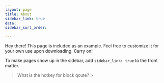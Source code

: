 ```yaml
---
layout: page
title: About
sidebar_link: true
date: 
sidebar_sort_order: 

---
```

<p class="message">
Hey there! This page is included as an example. Feel free to customize it
for your own use upon downloading. Carry on!
</p>

To make pages show up in the sidebar, add `sidebar_link: true` to the front
matter.

> What is the hotkey for block qoute? >